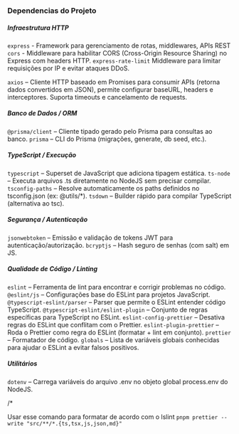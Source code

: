 ### Dependencias do Projeto

##### Infraestrutura HTTP
``express`` - Framework para gerenciamento de rotas, middlewares, APIs REST
``cors`` - Middleware para habilitar CORS (Cross-Origin Resource Sharing) no Express com headers HTTP.
``express-rate-limit`` Middleware para limitar requisições por IP e evitar ataques DDoS.

``axios`` – Cliente HTTP baseado em Promises para consumir APIs (retorna dados convertidos em JSON),
permite configurar baseURL, headers e interceptores. Suporta timeouts e cancelamento de requests.

##### Banco de Dados / ORM

``@prisma/client`` – Cliente tipado gerado pelo Prisma para consultas ao banco.
``prisma`` – CLI do Prisma (migrações, generate, db seed, etc.).

##### TypeScript / Execução
``typescript`` – Superset de JavaScript que adiciona tipagem estática.
``ts-node`` – Executa arquivos .ts diretamente no NodeJS sem precisar compilar.
``tsconfig-paths`` – Resolve automaticamente os paths definidos no tsconfig.json (ex: @utils/*).
``tsdown`` – Builder rápido para compilar TypeScript (alternativa ao tsc).

##### Segurança / Autenticação
``jsonwebtoken`` – Emissão e validação de tokens JWT para autenticação/autorização.
``bcryptjs`` – Hash seguro de senhas (com salt) em JS.

##### Qualidade de Código / Linting

``eslint`` – Ferramenta de lint para encontrar e corrigir problemas no código.
``@eslint/js`` – Configurações base do ESLint para projetos JavaScript.
``@typescript-eslint/parser`` – Parser que permite o ESLint entender código TypeScript.
``@typescript-eslint/eslint-plugin`` – Conjunto de regras específicas para TypeScript no ESLint.
``eslint-config-prettier`` – Desativa regras do ESLint que conflitam com o Prettier.
``eslint-plugin-prettier`` – Roda o Prettier como regra do ESLint (formatar + lint em conjunto).
``prettier`` – Formatador de código.
``globals`` – Lista de variáveis globais conhecidas para ajudar o ESLint a evitar falsos positivos.

##### Utilitários
``dotenv`` – Carrega variáveis do arquivo .env no objeto global process.env do NodeJS.

/*

<!--
##### Filas e Dashboard
``bullmq`` – Gerenciador de filas distribuídas para tarefas assíncronas (e-mails, processamento de imagem, etc).
``@bull-board/api`` – API do dashboard para monitorar filas/jobs do BullMQ.
``@bull-board/express`` – Integra o dashboard do Bull Board ao Express.
-->

Usar esse comando para formatar de acordo com o lslint
``pnpm prettier --write "src/**/*.{ts,tsx,js,json,md}"``

